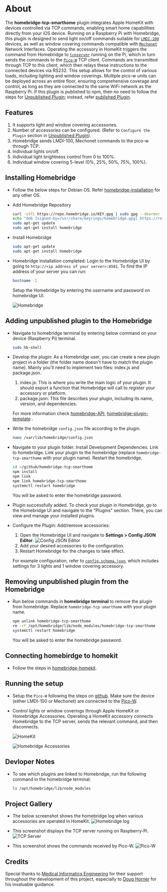 # About
The **homebridge-tcp-smarthome** plugin integrates Apple HomeKit with devices controlled via TCP commands, enabling smart home capabilities directly from your iOS device. Running on a Raspberry Pi with Homebridge, this plugin is designed to send light on/off commands suitable for [`LMDI-100`](./docs/LMDI_Serial_Protocol.pdf) devices, as well as window covering commands compatible with [`Mechonet`](./docs/Mecho_Shade_Serial_Protocol.pdf) Network Interfaces. Operating the accessory in HomeKit triggers the command from Homebridge to [`tcpserver`](https://github.com/RajkumarGara/pico-network-serial-port/blob/main/ttpserver.js) running on the Pi, which in turn sends the commands to the [`Pico-W`](https://github.com/RajkumarGara/pico-network-serial-port/blob/main/main.py) TCP client. Commands are transmitted through TCP to this client, which then relays these instructions to the connected devices via RS232. This setup allows for the control of various loads, including lighting and window coverings. Multiple pico-w units can be deployed across an entire floor, ensuring comprehensive coverage and control, as long as they are connected to the same WiFi network as the Raspberry Pi. If this plugin is published to npm, then no need to follow the steps for [Unpublished Plugin](#Adding-unpublished-plugin-to-the-Homebridge); instead, refer [published Plugin](#Adding-published-plugin-to-the-Homebridge).

## Features
1. It supports light and window covering accessories.
2. Number of accessories can be configured. (Refer to `Configure the Plugin` section in [Unpublished Plugin](#Adding-unpublished-plugin-to-the-Homebridge)).
3. Homebridge sends LMDI-100, Mechonet commands to the pico-w through TCP.
4. Individual lights on/off.
5. Individual light brightness control from 0 to 100%.
6. Individual window covering 5-level (0%, 25%, 50%, 75%, 100%).

## Installing Homebridge
* Follow the below steps for Debian OS. Refer [homebridge-installation](https://github.com/homebridge/homebridge/wiki/Install-Homebridge-on-Raspbian#installing-homebridge) for any other OS.
* Add Homebridge Repository
    ```bash
    curl -sSfL https://repo.homebridge.io/KEY.gpg | sudo gpg --dearmor | sudo tee /usr/share/keyrings/homebridge.gpg  > /dev/null
    echo "deb [signed-by=/usr/share/keyrings/homebridge.gpg] https://repo.homebridge.io stable main" | sudo tee /etc/apt/sources.list.d/homebridge.list > /dev/null
    sudo apt-get update
    sudo apt-get install homebridge
    ```

* Install Homebridge
    ```bash
    sudo apt-get update
    sudo apt-get install homebridge
    ```

* Homebridge installation completed: Login to the Homebridge UI by going to `http://<ip address of your server>:8581`.
To find the IP address of your server you can run:
    ```bash
    hostname -I
    ```
    Setup the Homebridge by entering the username and password on homebridge UI.

    ![Homebridge](img/1.jpg)
## Adding unpublished plugin to the Homebridge
* Navigate to homebridge terminal by entering below command on your device (Raspberry Pi) terminal.
    ```bash
    sudo hb-shell
    ```

* Develop the plugin:
As a Homebridge user, you can create a new plugin project in a folder (the folder name doesn't have to match the plugin name). Mainly you'll need to implement two files: index.js and package.json.
    1.  index.js: This is where you write the main logic of your plugin. It should export a function that Homebridge will call to register your accessory or platform.
    2.  package.json: This file describes your plugin, including its name, version, and dependencies.

    For more information check [homebridge-API](https://developers.homebridge.io/), [homebridge-plugin-template](https://github.com/homebridge/homebridge-plugin-template) .

* Write the homebridge `config.json` file according to the plugin.
     ```bash
    nano /var/lib/homebridge/config.json
    ```

* Navigate to your plugin folder. Install Development Dependencies. Link to homebridge. Link your plugin to the homebridge (replace `homebridge-tcp-smarthome` with your plugin name). Restart the homebridge.
     ```bash
    cd ~/github/homebridge-tcp-smarthome
    npm install
    npm link
    npm link homebridge-tcp-smarthome
    systemctl restart homebridge
    ```
    You will be asked to enter the homebridge password.

* Plugin successfully added.
    To check your plugin in Homebridge, go to the Homebridge UI and navigate to the "Plugins" section. There, you can view and manage your installed plugins.

* Configure the Plugin: Add/remove accessories:
    1. Open the Homebridge UI and navigate to **Settings > Config JSON Editor**.
        ![Config JSON Editor](img/7.jpg)
    2. Add your desired accessories to the configuration.
    3. Restart Homebridge for the changes to take effect.
    
    For example configuration, refer to [`config.schema.json`](./config.schema.json), which includes settings for 3 lights and 1 window covering accessory.

## Removing unpublished plugin from the Homebridge
* Run below commands in **homebridge terminal** to remove the plugin from homebridge. Replace `homebridge-tcp-smarthome` with your plugin name.

    ```bash
    npm unlink homebridge-tcp-smarthome
    rm -rf /opt/homebridge/lib/node_modules/homebridge-tcp-smarthome
    systemctl restart homebridge
    ```
    You will be asked to enter the homebridge password.

## Connecting homebirdge to homekit
* Follow the steps in [homebridge-homekit](https://github.com/homebridge/homebridge/wiki/Connecting-Homebridge-To-HomeKit).

## Running the setup
* Setup the `Pico-W` following the steps on [github](https://github.com/RajkumarGara/pico-network-serial-port). Make sure the device (either LMDI-100 or Mechonet) are connected to the [Pico-W](https://github.com/RajkumarGara/pico-network-serial-port?tab=readme-ov-file#images). 

* Control lights or window coverings through Apple HomeKit or Homebridge Accessories. Operating a HomeKit accessory connects Homebridge to the TCP server, sends the relevant command, and then disconnects.

    ![HomeKit](img/2.jpg)
    
    ![Homebridge Accessories](img/4.jpg)

## Devloper Notes
* To see which plugins are linked to Homebridge, run the following command in the homebridge terminal.
    ```bash
    ls /opt/homebridge/lib/node_modules
    ```

## Project Gallery
* The below screenshot shows the homebridge log when various accessories are operated in HomeKit.
    ![Homebridge log](img/3.jpg)

* This screenshot displays the TCP server running on Raspberry-Pi.
    ![TCP Server](img/5.jpg)
        
* This screenshot shows the commands received by Pico-W.
    ![Pico-W](img/6.jpg)

## Credits
Special thanks to [Medical Informatics Engineering](https://www.mieweb.com/) for their support throughout the development of this project, especially to [Doug Horner](https://github.com/horner) for his invaluable guidance.